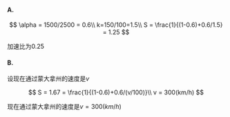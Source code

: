 #### A.

$$
\alpha = 1500/2500 = 0.6\\
k=150/100=1.5\\
S = \frac{1}{(1-0.6)+0.6/1.5} = 1.25
$$

加速比为0.25

#### B.

设现在通过蒙大拿州的速度是$v$


$$
S = 1.67 = \frac{1}{(1-0.6)+0.6/(v/100)}\\
v = 300(km/h)
$$


现在通过蒙大拿州的速度是$v = 300(km/h)$

